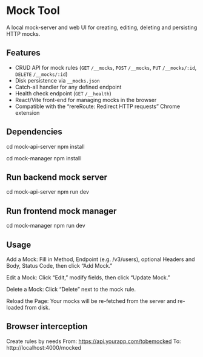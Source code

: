 # Mock Tool

A local mock-server and web UI for creating, editing, deleting and persisting HTTP mocks.

## Features

- CRUD API for mock rules (`GET` `/__mocks`, `POST` `/__mocks`, `PUT` `/__mocks/:id`, `DELETE` `/__mocks/:id`)
- Disk persistence via `__mocks.json`
- Catch-all handler for any defined endpoint
- Health check endpoint (`GET` `/__health`)
- React/Vite front-end for managing mocks in the browser
- Compatible with the “rereRoute: Redirect HTTP requests” Chrome extension

## Dependencies

cd mock-api-server
npm install

cd mock-manager
npm install

## Run backend mock server
cd mock-api-server
npm run dev

## Run frontend mock manager
cd mock-manager
npm run dev

## Usage
Add a Mock: Fill in Method, Endpoint (e.g. /v3/users), optional Headers and Body, Status Code, then click “Add Mock.”

Edit a Mock: Click “Edit,” modify fields, then click “Update Mock.”

Delete a Mock: Click “Delete” next to the mock rule.

Reload the Page: Your mocks will be re-fetched from the server and re-loaded from disk.

## Browser interception
Create rules by needs
From: https://api.yourapp.com/tobemocked
To:   http://localhost:4000/mocked